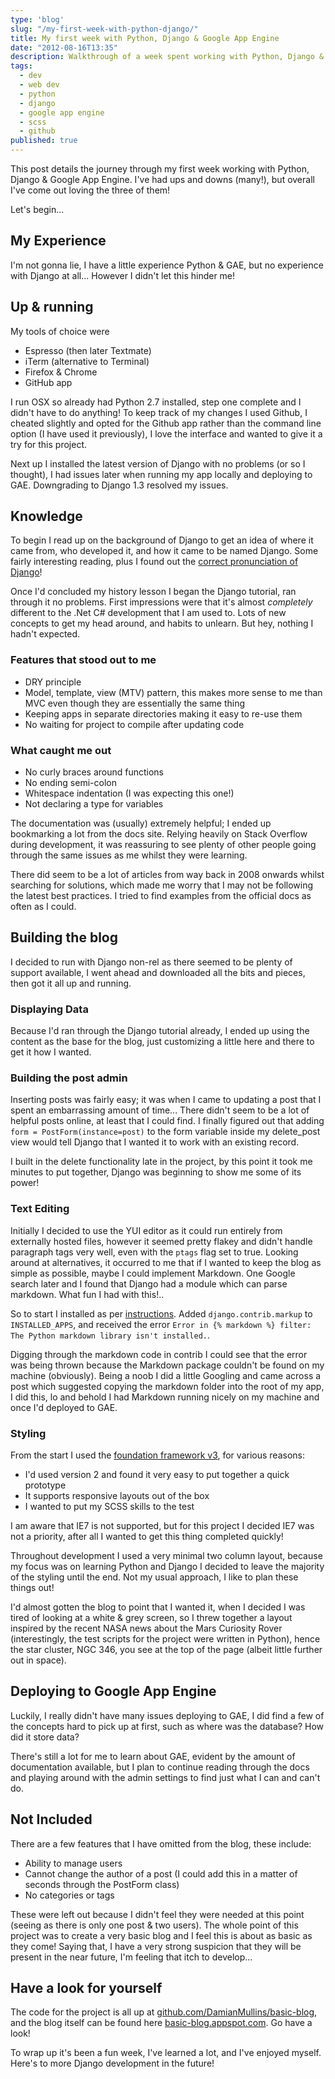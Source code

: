 ```yaml
---
type: 'blog'
slug: "/my-first-week-with-python-django/"
title: My first week with Python, Django & Google App Engine
date: "2012-08-16T13:35"
description: Walkthrough of a week spent working with Python, Django & Google App Engine.
tags:
  - dev
  - web dev
  - python
  - django
  - google app engine
  - scss
  - github
published: true
---
```


This post details the journey through my first week working with Python, Django & Google App Engine. I've had ups and downs (many!), but overall I've come out loving the three of them!

Let's begin...

## My Experience

I'm not gonna lie, I have a little experience Python & GAE, but no experience with Django at all... However I didn't let this hinder me!

## Up & running

My tools of choice were

- Espresso (then later Textmate)
- iTerm (alternative to Terminal)
- Firefox & Chrome
- GitHub app

I run OSX so already had Python 2.7 installed, step one complete and I didn't have to do anything! To keep track of my changes I used Github, I cheated slightly and opted for the Github app rather than the command line option (I have used it previously), I love the interface and wanted to give it a try for this project.

Next up I installed the latest version of Django with no problems (or so I thought), I had issues later when running my app locally and deploying to GAE. Downgrading to Django 1.3 resolved my issues.

## Knowledge

To begin I read up on the background of Django to get an idea of where it came from, who developed it, and how it came to be named Django. Some fairly interesting reading, plus I found out the [correct pronunciation of Django](https://docs.djangoproject.com/en/dev/faq/general/#what-does-django-mean-and-how-do-you-pronounce-it)!

Once I'd concluded my history lesson I began the Django tutorial, ran through it no problems. First impressions were that it's almost *completely* different to the .Net C# development that I am used to. Lots of new concepts to get my head around, and habits to unlearn. But hey, nothing I hadn't expected.

### Features that stood out to me

- DRY principle
- Model, template, view (MTV) pattern, this makes more sense to me than MVC even though they are essentially the same thing
- Keeping apps in separate directories making it easy to re-use them
- No waiting for project to compile after updating code

### What caught me out

- No curly braces around functions
- No ending semi-colon
- Whitespace indentation (I was expecting this one!)
- Not declaring a type for variables

The documentation was (usually) extremely helpful; I ended up bookmarking a lot from the docs site. Relying heavily on Stack Overflow during development, it was reassuring to see plenty of other people going through the same issues as me whilst they were learning.

There did seem to be a lot of articles from way back in 2008 onwards whilst searching for solutions, which made me worry that I may not be following the latest best practices. I tried to find examples from the official docs as often as I could.


## Building the blog

I decided to run with Django non-rel as there seemed to be plenty of support available, I went ahead and downloaded all the bits and pieces, then got it all up and running.

### Displaying Data

Because I'd ran through the Django tutorial already, I ended up using the content as the base for the blog, just customizing a little here and there to get it how I wanted.

### Building the post admin

Inserting posts was fairly easy; it was when I came to updating a post that I spent an embarrassing amount of time... There didn't seem to be a lot of helpful posts online, at least that I could find. I finally figured out that adding `form = PostForm(instance=post)` to the form variable inside my delete_post view would tell Django that I wanted it to work with an existing record.

I built in the delete functionality late in the project, by this point it took me minutes to put together, Django was beginning to show me some of its power!

### Text Editing

Initially I decided to use the YUI editor as it could run entirely from externally hosted files, however it seemed pretty flakey and didn't handle paragraph tags very well, even with the `ptags` flag set to true. Looking around at alternatives, it occurred to me that if I wanted to keep the blog as simple as possible, maybe I could implement Markdown. One Google search later and I found that Django had a module which can parse markdown. What fun I had with this!..

So to start I installed as per [instructions](http://packages.python.org/Markdown/install.html). Added `django.contrib.markup` to `INSTALLED_APPS`, and received the error `Error in {% markdown %} filter: The Python markdown library isn't installed.`.

Digging through the markdown code in contrib I could see that the error was being thrown because the Markdown package couldn't be found on my machine (obviously). Being a noob I did a little Googling and came across a post which suggested copying the markdown folder into the root of my app, I did this, lo and behold I had Markdown running nicely on my machine and once I'd deployed to GAE.

### Styling

From the start I used the [foundation framework v3](http://foundation.zurb.com/), for various reasons:

- I'd used version 2 and found it very easy to put together a quick prototype
- It supports responsive layouts out of the box
- I wanted to put my SCSS skills to the test

I am aware that IE7 is not supported, but for this project I decided IE7 was not a priority, after all I wanted to get this thing completed quickly!

Throughout development I used a very minimal two column layout, because my focus was on learning Python and Django I decided to leave the majority of the styling until the end. Not my usual approach, I like to plan these things out!

I'd almost gotten the blog to point that I wanted it, when I decided I was tired of looking at a white & grey screen, so I threw together a layout inspired by the recent NASA news about the Mars Curiosity Rover (interestingly, the test scripts for the project were written in Python), hence the star cluster, NGC 346, you see at the top of the page (albeit little further out in space).

## Deploying to Google App Engine

Luckily, I really didn't have many issues deploying to GAE, I did find a few of the concepts hard to pick up at first, such as where was the database? How did it store data?

There's still a lot for me to learn about GAE, evident by the amount of documentation available, but I plan to continue reading through the docs and playing around with the admin settings to find just what I can and can't do.

## Not Included

There are a few features that I have omitted from the blog, these include:

- Ability to manage users
- Cannot change the author of a post (I could add this in a matter of seconds through the PostForm class)
- No categories or tags

These were left out because I didn't feel they were needed at this point (seeing as there is only one post & two users). The whole point of this project was to create a very basic blog and I feel this is about as basic as they come! Saying that, I have a very strong suspicion that they will be present in the near future, I'm feeling that itch to develop...

## Have a look for yourself

The code for the project is all up at [github.com/DamianMullins/basic-blog](https://github.com/DamianMullins/basic-blog), and the blog itself can be found here [basic-blog.appspot.com](http://basic-blog.appspot.com). Go have a look!

To wrap up it's been a fun week, I've learned a lot, and I've enjoyed myself. Here's to more Django development in the future!
